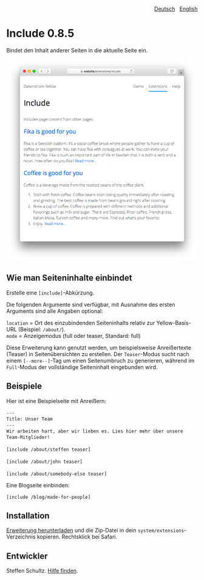 <p align="right"><a href="README-de.md">Deutsch</a> &nbsp; <a href="README.md">English</a></p>

# Include 0.8.5

Bindet den Inhalt anderer Seiten in die aktuelle Seite ein. 

<p align="center"><img src="include-screenshot.png?raw=true" alt="Bildschirmfoto"></p>

## Wie man Seiteninhalte einbindet

Erstelle eine `[include]`-Abkürzung. 

Die folgenden Argumente sind verfügbar, mit Ausnahme des ersten Arguments sind alle Angaben optional:

`location` = Ort des einzubindenden Seiteninhalts relativ zur Yellow-Basis-URL (Beispiel: `/about/`).  
`mode` = Anzeigemodus (full oder teaser, Standard: full)

Diese Erweiterung kann genutzt werden, um beispielsweise Anreißertexte (Teaser) in Seitenübersichten zu erstellen. Der `Teaser`-Modus sucht nach einem `[--more--]`-Tag um einen Seitenumbruch zu generieren, während im `Full`-Modus der vollständige Seiteninhalt eingebunden wird. 

## Beispiele

Hier ist eine Beispielseite mit Anreißern: 

```
---
Title: Unser Team
---
Wir arbeiten hart, aber wir lieben es. Lies hier mehr über unsere Team-Mitglieder! 

[include /about/steffen teaser]

[include /about/john teaser]

[include /about/somebody-else teaser]
```

Eine Blogseite einbinden: 

    [include /blog/made-for-people]


## Installation

[Erweiterung herunterladen](https://github.com/datenstrom/yellow-extensions/raw/master/zip/include.zip) und die Zip-Datei in dein `system/extensions`-Verzeichnis kopieren. Rechtsklick bei Safari.

## Entwickler

Steffen Schultz. [Hilfe finden](https://github.com/schulle4u/yellow-extensions-schulle4u/issues).
